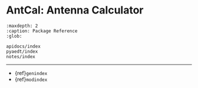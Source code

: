 # AntCal: Antenna Calculator

```{toctree}
:maxdepth: 2
:caption: Package Reference
:glob:

apidocs/index
pyaedt/index
notes/index
```

---

- {ref}`genindex`
- {ref}`modindex`
